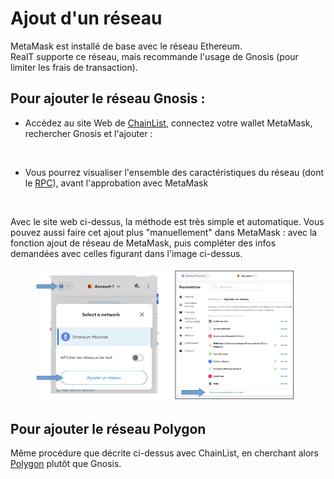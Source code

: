 # Ajout d'un réseau

MetaMask est installé de base avec le réseau Ethereum. \
RealT supporte ce réseau, mais recommande l'usage de Gnosis (pour limiter les frais de transaction).&#x20;

## Pour ajouter le réseau Gnosis :&#x20;

* Accédez au site Web de [ChainList](https://chainlist.org/), connectez votre wallet MetaMask, rechercher Gnosis et l'ajouter :&#x20;

<figure><img src="../../.gitbook/assets/image (55).png" alt=""><figcaption></figcaption></figure>

* Vous pourrez visualiser l'ensemble des caractéristiques du réseau (dont le [RPC](modification-du-rpc.md)), avant l'approbation avec MetaMask&#x20;

<figure><img src="../../.gitbook/assets/image (56) (1).png" alt=""><figcaption></figcaption></figure>

Avec le site web ci-dessus, la méthode est très simple et automatique. Vous pouvez aussi faire cet ajout plus "manuellement" dans MetaMask :  avec la fonction ajout de réseau de MetaMask, puis compléter des infos demandées avec celles figurant dans l'image ci-dessus.

<figure><img src="../../.gitbook/assets/image (1) (1) (1) (1) (1) (1) (1).png" alt=""><figcaption></figcaption></figure>

## Pour ajouter le réseau Polygon

Même procédure que décrite ci-dessus avec ChainList, en cherchant alors [Polygon](https://chainlist.org/?search=poly) plutôt que Gnosis.&#x20;
